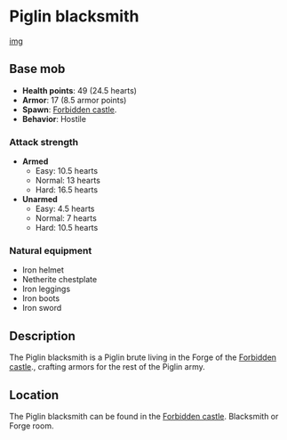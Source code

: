 ﻿# Piglin blacksmith
[img](https://static.miraheze.org/stardustlabswiki/e/e5/Piglin_blacksmith.png)
## Base mob
- **Health points**: 49 (24.5 hearts)
- **Armor**: 17 (8.5 armor points)
- **Spawn**: [Forbidden castle](https://officiallysp.net/pokeywiki/Nether_Structures/forbiddencastle.html).
- **Behavior**: Hostile

### Attack strength
- **Armed**
  - Easy: 10.5 hearts
  - Normal: 13 hearts
  - Hard: 16.5 hearts
- **Unarmed**
  - Easy: 4.5 hearts
  - Normal: 7 hearts
  - Hard: 10.5 hearts

### Natural equipment
- Iron helmet
- Netherite chestplate
- Iron leggings
- Iron boots
- Iron sword

## Description
The Piglin blacksmith is a Piglin brute living in the Forge of the [Forbidden castle](https://officiallysp.net/pokeywiki/Nether_Structures/forbiddencastle.html)., crafting armors for the rest of the Piglin army.

## Location
The Piglin blacksmith can be found in the [Forbidden castle](https://officiallysp.net/pokeywiki/Nether_Structures/forbiddencastle.html). Blacksmith or Forge room.
